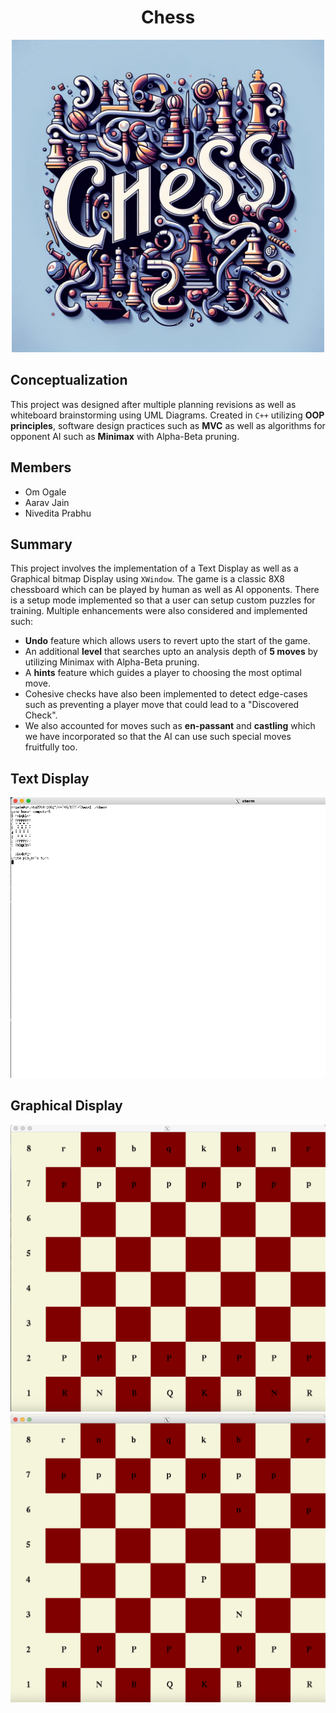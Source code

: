 <h1 align="center">Chess</h1>
<p align="center">
<img src="/assets/Chess.jpeg" height="500px"/>
</p>
<h2 align="left">Conceptualization</h2>
<p>
  This project was designed after multiple planning revisions as well as whiteboard brainstorming using UML Diagrams. Created in <code>C++</code> utilizing <b>OOP principles</b>, software design practices such as <b>MVC</b> as well as algorithms for opponent AI such as <b>Minimax</b> with Alpha-Beta pruning.
</p>
<h2 align="left">Members</h2>
  <ul>
    <li>Om Ogale</li>
    <li>Aarav Jain</li>
    <li>Nivedita Prabhu</li>
  </ul>
<h2 align="left">Summary</h2>
<div>
  <p>
      This project involves the implementation of a Text Display as well as a Graphical bitmap Display using <code>XWindow</code>. The game is a classic 8X8 chessboard which can be played by human as well as AI opponents. There is a setup mode implemented so that a user can setup custom puzzles for training. Multiple       enhancements were also considered and implemented such:
  </p>
  <ul>
    <li><b>Undo</b> feature which allows users to revert upto the start of the game. </li>
    <li>An additional <b>level</b> that searches upto an analysis depth of <b>5 moves</b> by utilizing Minimax with Alpha-Beta pruning.</li>
    <li>A <b>hints</b> feature which guides a player to choosing the most optimal move.</li>
    <li>Cohesive checks have also been implemented to detect edge-cases such as preventing a player move that could lead to a "Discovered Check".</li>
    <li>We also accounted for moves such as <b>en-passant</b> and <b>castling</b> which we have incorporated so that the AI can use such special moves fruitfully too.</li>
  </ul>
  <h2 align="left">Text Display</h2>
  <img src="/assets/td1.png" />
  <h2 align="left">Graphical Display</h2>
    <img src="/assets/gd1.png" />
    <img src="/assets/gd2.png" />
</div>
